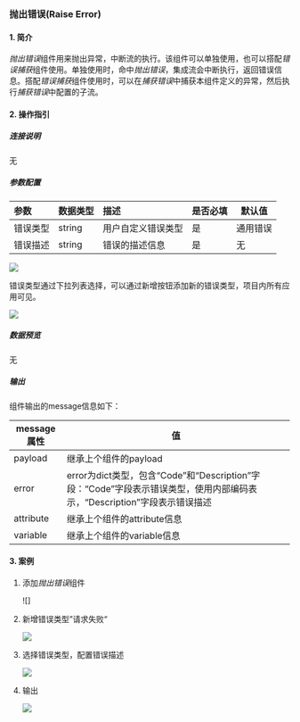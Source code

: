 ### 抛出错误(Raise Error)

#### 1. 简介

*抛出错误*组件用来抛出异常，中断流的执行。该组件可以单独使用，也可以搭配*错误捕获*组件使用。单独使用时，命中*抛出错误*，集成流会中断执行，返回错误信息。搭配*错误捕获*组件使用时，可以在*捕获错误*中捕获本组件定义的异常，然后执行*捕获错误*中配置的子流。

#### 2. 操作指引

##### 连接说明

无

##### 参数配置

| 参数     | 数据类型 | 描述               | 是否必填 | 默认值   |
| :------- | :------- | :----------------- | :------- | -------- |
| 错误类型 | string   | 用户自定义错误类型 | 是       | 通用错误 |
| 错误描述 | string   | 错误的描述信息     | 是       | 无       |

![](https://qcloudimg.tencent-cloud.cn/raw/23244f913a499933d96c5fb112f06a1f.jpg)

错误类型通过下拉列表选择，可以通过新增按钮添加新的错误类型，项目内所有应用可见。

![](https://qcloudimg.tencent-cloud.cn/raw/d01a612a485a6a7871674dc030596b85.jpg)

##### 数据预览

无

##### 输出

组件输出的message信息如下：

| message属性 | 值                                                           |
| ----------- | ------------------------------------------------------------ |
| payload     | 继承上个组件的payload                                        |
| error       | error为dict类型，包含“Code”和“Description”字段：“Code”字段表示错误类型，使用内部编码表示，“Description”字段表示错误描述 |
| attribute   | 继承上个组件的attribute信息                                  |
| variable    | 继承上个组件的variable信息                                   |

#### 3. 案例

1. 添加*抛出错误*组件

   ![]

2. 新增错误类型”请求失败“

   ![](https://qcloudimg.tencent-cloud.cn/raw/a7782584515a083278759646d52a9136.jpg)

3. 选择错误类型，配置错误描述

   ![](https://qcloudimg.tencent-cloud.cn/raw/409c498f90a0209ea0437c1f0bae9c47.jpg)

4. 输出

   ![](https://qcloudimg.tencent-cloud.cn/raw/82671da293ec075425ec135a73e342c7.jpg)
